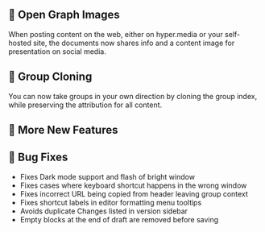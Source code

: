 ## 🌆 Open Graph Images

When posting content on the web, either on hyper.media or your self-hosted site, the documents now shares info and a content image for presentation on social media.

## 🪩 Group Cloning

You can now take groups in your own direction by cloning the group index, while preserving the attribution for all content.

## 🎉 More New Features

## 🐛 Bug Fixes

- Fixes Dark mode support and flash of bright window
- Fixes cases where keyboard shortcut happens in the wrong window
- Fixes incorrect URL being copied from header leaving group context
- Fixes shortcut labels in editor formatting menu tooltips
- Avoids duplicate Changes listed in version sidebar
- Empty blocks at the end of draft are removed before saving
